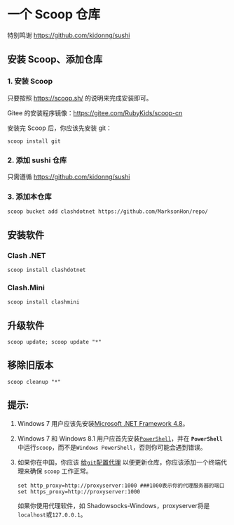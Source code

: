 # 一个 Scoop 仓库

特别鸣谢 <https://github.com/kidonng/sushi>

## 安装 Scoop、添加仓库

### 1. 安装 Scoop

只要按照 <https://scoop.sh/> 的说明来完成安装即可。

Gitee 的安装程序镜像：<https://gitee.com/RubyKids/scoop-cn>

安装完 Scoop 后，你应该先安装 git：

```pwsh
scoop install git
```

### 2. 添加 sushi 仓库

只需遵循 <https://github.com/kidonng/sushi>

### 3. 添加本仓库

```pwsh
scoop bucket add clashdotnet https://github.com/MarksonHon/repo/
```

## 安装软件

### Clash .NET

```pwsh
scoop install clashdotnet
```
### Clash.Mini

```pwsh
scoop install clashmini
```

## 升级软件

```pwsh
scoop update; scoop update "*"
```

## 移除旧版本

```pwsh 
scoop cleanup "*"
```

## 提示: 

1. Windows 7 用户应该先安装[Microsoft .NET Framework 4.8](https://support.microsoft.com/en-us/topic/microsoft-net-framework-4-8-offline-installer-for-windows-9d23f658-3b97-68ab-d013-aa3c3e7495e0)。
2. Windows 7 和 Windows 8.1 用户应首先安装[`PowerShell`](https://aka.ms/powershell-release?tag=stable)，并在 **`PowerShell`** 中运行`scoop`，而不是`Windows PowerShell`，否则你可能会遇到错误。
3. 如果你在中国，你应该 [给`git`配置代理](https://gist.github.com/evantoli/f8c23a37eb3558ab8765) 以便更新仓库，你应该添加一个终端代理来确保 `scoop` 工作正常。

    ```pwsh
    set http_proxy=http://proxyserver:1000 ###1000表示你的代理服务器的端口
    set https_proxy=http://proxyserver:1000 
    ```
    如果你使用代理软件，如 Shadowsocks-Windows，proxyserver将是`localhost`或`127.0.0.1`。
